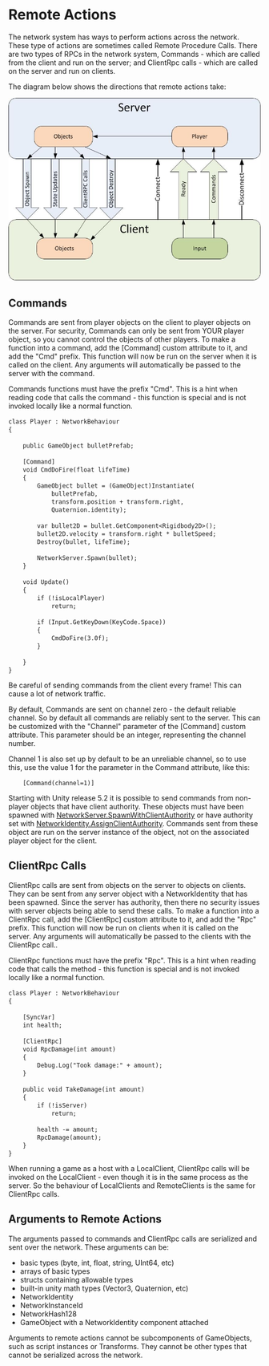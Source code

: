 Remote Actions
===============

The network system has ways to perform actions across the network. These type of actions are sometimes called Remote Procedure Calls. There are two types of RPCs in the network system, Commands - which are called from the client and run on the server; and ClientRpc calls -  which are called on the server and run on clients.

The diagram below shows the directions that remote actions take:

![](../uploads/Main/UNetDirections.jpg) 


Commands
--------

Commands are sent from player objects on the client to player objects on the server. For security, Commands can only be sent from YOUR player object, so you cannot control the objects of other players. To make a function into a command, add the [Command] custom attribute to it, and add the "Cmd" prefix.  This function will now be run on the server when it is called on the client. Any arguments will automatically be passed to the server with the command.

Commands functions must have the prefix "Cmd". This is a hint when reading code that calls the command - this function is special and is not invoked locally like a normal function.


````
class Player : NetworkBehaviour
{

	public GameObject bulletPrefab;

	[Command]
	void CmdDoFire(float lifeTime)
	{
		GameObject bullet = (GameObject)Instantiate(
			bulletPrefab, 
			transform.position + transform.right,
			Quaternion.identity);
			
		var bullet2D = bullet.GetComponent<Rigidbody2D>();
		bullet2D.velocity = transform.right * bulletSpeed;
		Destroy(bullet, lifeTime);

		NetworkServer.Spawn(bullet);
	}

	void Update()
	{
		if (!isLocalPlayer)
			return;

		if (Input.GetKeyDown(KeyCode.Space))
		{
			CmdDoFire(3.0f);
		}

	}
}
````

Be careful of sending commands from the client every frame! This can cause a lot of network traffic.

By default, Commands are sent on channel zero - the default reliable channel. So by default all commands are reliably sent to the server. This can be customized with the "Channel" parameter of the [Command] custom attribute. This parameter should be an integer, representing the channel number.

Channel 1 is also set up by default to be an unreliable channel, so to use this, use the value 1 for the parameter in the Command attribute, like this:

````
	[Command(channel=1)]
````


Starting with Unity release 5.2 it is possible to send commands from non-player objects that have client authority. These objects must have been spawned with [NetworkServer.SpawnWithClientAuthority](ScriptRef:Networking.NetworkServer.SpawnWithClientAuthority) or have authority set with [NetworkIdentity.AssignClientAuthority](ScriptRef:Networking.NetworkIdentity.AssignClientAuthority). Commands sent from these object are run on the server instance of the object, not on the associated player object for the client.

<a name="ClientRPC"></a>
ClientRpc Calls
-----------

ClientRpc calls are sent from objects on the server to objects on clients. They can be sent from any server object with a NetworkIdentity that has been spawned. Since the server has authority, then there no security issues with server objects being able to send these calls. To make a function into a ClientRpc call, add the [ClientRpc] custom attribute to it, and add the "Rpc" prefix. This function will now be run on clients when it is called on the server. Any arguments will automatically be passed to the clients with the ClientRpc call..

ClientRpc functions must have the prefix "Rpc". This is a hint when reading code that calls the method - this function is special and is not invoked locally like a normal function.

````
class Player : NetworkBehaviour
{

	[SyncVar]
	int health;

	[ClientRpc]
	void RpcDamage(int amount)
	{
		Debug.Log("Took damage:" + amount);
	}

	public void TakeDamage(int amount)
	{
		if (!isServer)
			return;

		health -= amount;
		RpcDamage(amount);
	}
}
````

When running a game as a host with a LocalClient, ClientRpc calls will be invoked on the LocalClient - even though it is in the same process as the server. So the behaviour of LocalClients and RemoteClients is the same for ClientRpc calls.

Arguments to Remote Actions
---------------------------
The arguments passed to commands and ClientRpc calls are serialized and sent over the network. These arguments can be:

* basic types (byte, int, float, string, UInt64, etc)
* arrays of basic types
* structs containing allowable types
* built-in unity math types (Vector3, Quaternion, etc)
* NetworkIdentity
* NetworkInstanceId
* NetworkHash128
* GameObject with a NetworkIdentity component attached

Arguments to remote actions cannot be subcomponents of GameObjects, such as script instances or Transforms. They cannot be other types that cannot be serialized across the network.
